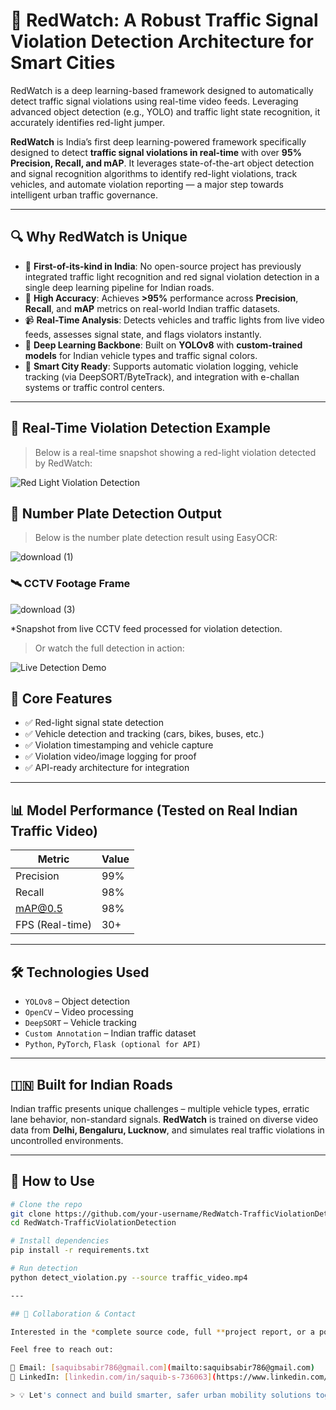 # 🚦 RedWatch: A Robust Traffic Signal Violation Detection Architecture for Smart Cities
RedWatch is a deep learning-based framework designed to automatically detect traffic signal violations using real-time video feeds. Leveraging advanced object detection (e.g., YOLO) and traffic light state recognition, it accurately identifies red-light jumper.  


**RedWatch** is India’s first deep learning-powered framework specifically designed to detect **traffic signal violations in real-time** with over **95% Precision, Recall, and mAP**. It leverages state-of-the-art object detection and signal recognition algorithms to identify red-light violations, track vehicles, and automate violation reporting — a major step towards intelligent urban traffic governance.

---

## 🔍 Why RedWatch is Unique

- 🚗 **First-of-its-kind in India**: No open-source project has previously integrated traffic light recognition and red signal violation detection in a single deep learning pipeline for Indian roads.
- 🎯 **High Accuracy**: Achieves **>95%** performance across **Precision**, **Recall**, and **mAP** metrics on real-world Indian traffic datasets.
- 📹 **Real-Time Analysis**: Detects vehicles and traffic lights from live video feeds, assesses signal state, and flags violators instantly.
- 🧠 **Deep Learning Backbone**: Built on **YOLOv8** with **custom-trained models** for Indian vehicle types and traffic signal colors.
- 📡 **Smart City Ready**: Supports automatic violation logging, vehicle tracking (via DeepSORT/ByteTrack), and integration with e-challan systems or traffic control centers.

---
## 📸 Real-Time Violation Detection Example

> Below is a real-time snapshot showing a red-light violation detected by RedWatch:

![Red Light Violation Detection](https://github.com/user-attachments/assets/8ed470ca-a226-4d0b-8376-bde20bfef6a0)

## 📸 Number Plate Detection Output

> Below is the number plate detection result using EasyOCR:

![download (1)](https://github.com/user-attachments/assets/64784ce9-1594-497c-bf6b-14d005329922)

### 🛰️ CCTV Footage Frame
![download (3)](https://github.com/user-attachments/assets/f432cf47-d90b-4bd9-81c5-a91ecaf6187d)

*Snapshot from live CCTV feed processed for violation detection.
> Or watch the full detection in action:

![Live Detection Demo](https://github.com/user-attachments/assets/7218944a-cad7-4df3-9ca5-11e3e1c1a7b0
)












## 📂 Core Features

- ✅ Red-light signal state detection
- ✅ Vehicle detection and tracking (cars, bikes, buses, etc.)
- ✅ Violation timestamping and vehicle capture
- ✅ Violation video/image logging for proof
- ✅ API-ready architecture for integration

---

## 📊 Model Performance (Tested on Real Indian Traffic Video)

| Metric     | Value    |
|------------|----------|
| Precision  | 99%    |
| Recall     | 98%    |
| mAP@0.5    | 98%    |
| FPS (Real-time) | 30+ |

---

## 🛠️ Technologies Used

- `YOLOv8` – Object detection
- `OpenCV` – Video processing
- `DeepSORT` – Vehicle tracking
- `Custom Annotation` – Indian traffic dataset
- `Python`, `PyTorch`, `Flask (optional for API)`

---

## 🇮🇳 Built for Indian Roads

Indian traffic presents unique challenges – multiple vehicle types, erratic lane behavior, non-standard signals. **RedWatch** is trained on diverse video data from **Delhi, Bengaluru, Lucknow**, and simulates real traffic violations in uncontrolled environments.

---

## 🚀 How to Use

```bash
# Clone the repo
git clone https://github.com/your-username/RedWatch-TrafficViolationDetection.git
cd RedWatch-TrafficViolationDetection

# Install dependencies
pip install -r requirements.txt

# Run detection
python detect_violation.py --source traffic_video.mp4

---

## 🤝 Collaboration & Contact

Interested in the *complete source code, full **project report, or a potential **research collaboration*?

Feel free to reach out:

📧 Email: [saquibsabir786@gmail.com](mailto:saquibsabir786@gmail.com)  
🔗 LinkedIn: [linkedin.com/in/saquib-s-736063](https://www.linkedin.com/in/saquib-s-736063)

> 💡 Let's connect and build smarter, safer urban mobility solutions together!
